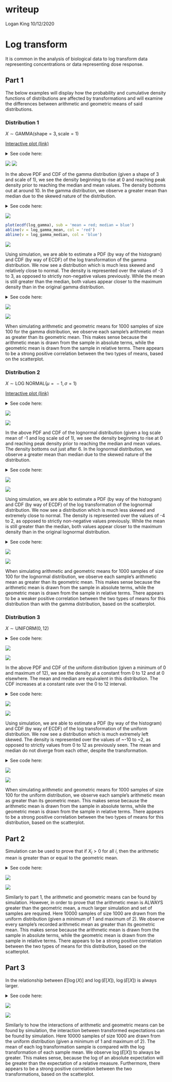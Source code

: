 writeup
================
Logan King
10/12/2020

# Log transform

It is common in the analysis of biological data to log transform data
representing concentrations or data representing dose response.

## Part 1

The below examples will display how the probability and cumulative
density functions of distributions are affected by transformations and
will examine the differences between arithmetic and geometric means of
said distributions.

### Distribution 1

*X* ∼ GAMMA(shape = 3, scale = 1)

[Interactive plot (link)](https://www.desmos.com/calculator/wgqdkl5ogl)

<details>

<summary>See code here:</summary>

``` r
gamma_shape <- 3
gamma_scale <- 1
x <- seq(-5, 15, by = .1)

gamma_pdf <- dgamma(x, shape = gamma_shape, scale = gamma_scale)
gamma_cdf <- pgamma(x, shape = gamma_shape, scale = gamma_scale)

gamma_mean <- gamma_shape * gamma_scale
gamma_median <- qgamma(.5, shape = gamma_shape, scale = gamma_scale)
```

</details>

![](writeup_files/figure-gfm/gamma%20PDF-1.png)<!-- -->
![](writeup_files/figure-gfm/gamma%20CDF-1.png)<!-- -->

In the above PDF and CDF of the gamma distribution (given a shape of 3
and scale of 1), we see the density beginning to rise at 0 and reaching
peak density prior to reaching the median and mean values. The density
bottoms out at around 10. In the gamma distribution, we observe a
greater mean than median due to the skewed nature of the distribution.

<details>

<summary>See code here:</summary>

``` r
log_gamma <- log(rgamma(10000, shape = gamma_shape, scale = gamma_scale))

log_gamma_mean <- log(gamma_mean)
log_gamma_median <- log(gamma_median)
```

</details>

![](writeup_files/figure-gfm/transformed%20gamma%20PDF-1.png)<!-- -->

``` r
plot(ecdf(log_gamma), sub = 'mean = red; median = blue')
abline(v = log_gamma_mean, col = 'red')
abline(v = log_gamma_median, col = 'blue')
```

![](writeup_files/figure-gfm/transformed%20gamma%20CDF-1.png)<!-- -->

Using simulation, we are able to estimate a PDF (by way of the
histogram) and CDF (by way of ECDF) of the log transformation of the
gamma distribution. We now see a distribution which is much less skewed
and relatively close to normal. The density is represented over the
values of -3 to 3, as opposed to strictly non-negative values
previously. While the mean is still greater than the median, both values
appear closer to the maximum density than in the original gamma
distribution.

<details>

<summary>See code here:</summary>

``` r
arithmetic_mean <- NA
geometric_mean <- NA

for(i in 1:1000) {
    data = rgamma(100, shape = gamma_shape, scale = gamma_scale)
    arithmetic_mean[i] = mean(data)
    geometric_mean[i] = exp(mean(log(data)))
}
```

</details>

![](writeup_files/figure-gfm/means%20scatter%20gamma-1.png)<!-- -->

![](writeup_files/figure-gfm/means%20differences%20gamma-1.png)<!-- -->

When simulating arithmetic and geometric means for 1000 samples of size
100 for the gamma distribution, we observe each sample’s arithmetic mean
as greater than its geometric mean. This makes sense because the
arithmetic mean is drawn from the sample in absolute terms, while the
geometric mean is drawn from the sample in relative terms. There appears
to be a strong positive correlation between the two types of means,
based on the scatterplot.

### Distribution 2

*X* ∼ LOG NORMAL(*μ* =  − 1, *σ* = 1)

[Interactive plot (link)](https://www.desmos.com/calculator/rueernwrhl)

<details>

<summary>See code here:</summary>

``` r
lognormal_meanlog <- -1
lognormal_sdlog <- 1
x <- seq(-2, 10, by = .1)

lognormal_pdf <- dlnorm(x, meanlog = lognormal_meanlog, sdlog = lognormal_sdlog)
lognormal_cdf <- plnorm(x, meanlog = lognormal_meanlog, sdlog = lognormal_sdlog)

lognormal_mean <- exp(lognormal_meanlog + (lognormal_sdlog ^ 2) / 2)
lognormal_median <- qlnorm(.5, meanlog = lognormal_meanlog, sdlog = lognormal_sdlog)
```

</details>

![](writeup_files/figure-gfm/lognormal%20PDF-1.png)<!-- -->

![](writeup_files/figure-gfm/lognormal%20CDF-1.png)<!-- -->

In the above PDF and CDF of the lognormal distribution (given a log
scale mean of -1 and log scale sd of 1), we see the density beginning to
rise at 0 and reaching peak density prior to reaching the median and
mean values. The density bottoms out just after 6. In the lognormal
distribution, we observe a greater mean than median due to the skewed
nature of the distribution.

<details>

<summary>See code here:</summary>

``` r
log_lognormal <- log(rlnorm(10000, meanlog = lognormal_meanlog, sdlog = lognormal_sdlog))

log_lognormal_mean <- log(lognormal_mean)
log_lognormal_median <- log(lognormal_median)
```

</details>

![](writeup_files/figure-gfm/transformed%20lognormal%20PDF-1.png)<!-- -->

![](writeup_files/figure-gfm/transformed%20lognormal%20CDF-1.png)<!-- -->

Using simulation, we are able to estimate a PDF (by way of the
histogram) and CDF (by way of ECDF) of the log transformation of the
lognormal distribution. We now see a distribution which is much less
skewed and extremely close to normal. The density is represented over
the values of -4 to 2, as opposed to strictly non-negative values
previously. While the mean is still greater than the median, both values
appear closer to the maximum density than in the original lognormal
distribution.

<details>

<summary>See code here:</summary>

``` r
arithmetic_mean <- NA
geometric_mean <- NA

for(i in 1:1000) {
    data = rlnorm(100, meanlog = lognormal_meanlog, sdlog = lognormal_sdlog)
    arithmetic_mean[i] = mean(data)
    geometric_mean[i] = exp(mean(log(data)))
}
```

</details>

![](writeup_files/figure-gfm/means%20scatter%20lognormal-1.png)<!-- -->

![](writeup_files/figure-gfm/means%20differences%20lognormal-1.png)<!-- -->

When simulating arithmetic and geometric means for 1000 samples of size
100 for the lognormal distribution, we observe each sample’s arithmetic
mean as greater than its geometric mean. This makes sense because the
arithmetic mean is drawn from the sample in absolute terms, while the
geometric mean is drawn from the sample in relative terms. There appears
to be a weaker positive correlation between the two types of means for
this distribution than with the gamma distribution, based on the
scatterplot.

### Distribution 3

*X* ∼ UNIFORM(0, 12)

<details>

<summary>See code here:</summary>

``` r
unif_min <- 0
unif_max <- 12
x <- seq(-1, 13, by = .1)

unif_pdf <- dunif(x, min = unif_min, max = unif_max)
unif_cdf <- punif(x, min = unif_min, max = unif_max)

unif_mean_median <- (unif_min + unif_max) / 2
```

</details>

![](writeup_files/figure-gfm/uniform%20PDF-1.png)<!-- -->

![](writeup_files/figure-gfm/uniform%20CDF-1.png)<!-- -->

In the above PDF and CDF of the uniform distribution (given a minimum of
0 and maximum of 12), we see the density at a constant from 0 to 12 and
at 0 elsewhere. The mean and median are equivalent in this distribution.
The CDF increases at a constant rate over the 0 to 12 interval.

<details>

<summary>See code here:</summary>

``` r
log_unif <- log(runif(10000, min = unif_min, max = unif_max))

log_unif_mean_median <- log(unif_mean_median)
```

</details>

![](writeup_files/figure-gfm/transformed%20uniform%20PDF-1.png)<!-- -->

![](writeup_files/figure-gfm/transformed%20uniform%20CDF-1.png)<!-- -->

Using simulation, we are able to estimate a PDF (by way of the
histogram) and CDF (by way of ECDF) of the log transformation of the
uniform distribution. We now see a distribution which is much extremely
left skewed. The density is represented over the values of \~-10 to \~2,
as opposed to strictly values from 0 to 12 as previously seen. The mean
and median do not diverge from each other, despite the transformation.

<details>

<summary>See code here:</summary>

``` r
arithmetic_mean <- NA
geometric_mean <- NA

for(i in 1:1000) {
    data = runif(100, min = unif_min, max = unif_max)
    arithmetic_mean[i] = mean(data)
    geometric_mean[i] = exp(mean(log(data)))
}
```

</details>

![](writeup_files/figure-gfm/means%20scatter%20uniform-1.png)<!-- -->

![](writeup_files/figure-gfm/means%20differences%20uniform-1.png)<!-- -->

When simulating arithmetic and geometric means for 1000 samples of size
100 for the uniform distribution, we observe each sample’s arithmetic
mean as greater than its geometric mean. This makes sense because the
arithmetic mean is drawn from the sample in absolute terms, while the
geometric mean is drawn from the sample in relative terms. There appears
to be a strong positive correlation between the two types of means for
this distribution, based on the scatterplot.

## Part 2

Simulation can be used to prove that if *X*<sub>*i*</sub> \> 0 for all
*i*, then the arithmetic mean is greater than or equal to the geometric
mean.

<details>

<summary>See code here:</summary>

``` r
arithmetic_mean <- NA
geometric_mean <- NA

for(i in 1:10000) {
    data = runif(1000, min = 1, max = 2)
    arithmetic_mean[i] = mean(data)
    geometric_mean[i] = exp(mean(log(data)))
}
```

</details>

![](writeup_files/figure-gfm/means%20scatter%20uniform%20proof-1.png)<!-- -->

![](writeup_files/figure-gfm/means%20differences%20uniform%20proof-1.png)<!-- -->

Similarly to part 1, the arithmetic and geometric means can be found by
simulation. However, in order to prove that the arithmetic mean is
ALWAYS greater than the geometric mean, a much larger simulation and set
of samples are required. Here 10000 samples of size 1000 are drawn from
the uniform distribution (given a minimum of 1 and maximum of 2). We
observe every sample’s recorded arithmetic mean as greater than its
geometric mean. This makes sense because the arithmetic mean is drawn
from the sample in absolute terms, while the geometric mean is drawn
from the sample in relative terms. There appears to be a strong positive
correlation between the two types of means for this distribution, based
on the scatterplot.

## Part 3

In the relationship between *E*\[log (*X*)\] and log (*E*\[*X*\]),
log (*E*\[*X*\]) is always larger.

<details>

<summary>See code here:</summary>

``` r
expectation_log <- NA
log_expectation <- NA

for(i in 1:10000) {
    data = runif(1000, min = 1, max = 2)
    expectation_log[i] = mean(log(data))
    log_expectation[i] = log(mean(data))
}
```

</details>

![](writeup_files/figure-gfm/expextation%20uniform%20scatter-1.png)<!-- -->

![](writeup_files/figure-gfm/expectation%20differences%20hist-1.png)<!-- -->

Similarly to how the interactions of arithmetic and geometric means can
be found by simulation, the interaction between transformed expectations
can be found by simulation. Here 10000 samples of size 1000 are drawn
from the uniform distribution (given a minimum of 1 and maximum of 2).
The mean of each log transformation sample is compared with the log
transformation of each sample mean. We observe log (*E*\[*X*\]) to
always be greater. This makes sense, because the log of an absolute
expectation will be greater than the expectation of a relative measure.
Furthermore, there appears to be a strong positive correlation between
the two transformations, based on the scatterplot.

